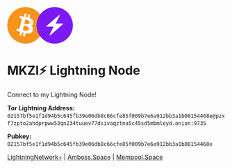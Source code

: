 <img src="https://raw.githubusercontent.com/HelloMokuzai/LightningNode/main/images/ln-btc.png" alt="drawing" width="30%" height="30%"/>

# MKZI⚡️ Lightning Node
Connect to my Lightning Node!

**Tor Lightning Address:**
`02157bf5e1f1d94b5c645fb39e06db8c66cfe85f009b7e6a912bb3a1b08154468e@pzxf7zpto2ahdprpww53qn234tuuev77dsivaqztna5c45sd5mbmleyd.onion:9735`

**Pubkey:**
`02157bf5e1f1d94b5c645fb39e06db8c66cfe85f009b7e6a912bb3a1b08154468e`

[LightningNetwork+](https://lightningnetwork.plus/nodes/02157bf5e1f1d94b5c645fb39e06db8c66cfe85f009b7e6a912bb3a1b08154468e) | [Amboss.Space](https://amboss.space/node/02157bf5e1f1d94b5c645fb39e06db8c66cfe85f009b7e6a912bb3a1b08154468e) | [Mempool.Space](https://mempool.space/lightning/node/02157bf5e1f1d94b5c645fb39e06db8c66cfe85f009b7e6a912bb3a1b08154468e)
